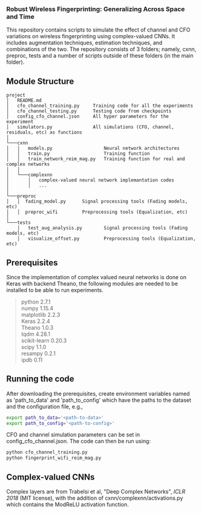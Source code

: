 ### Robust Wireless Fingerprinting: Generalizing Across Space and Time #

This repository contains scripts to simulate the effect of channel and CFO variations on wireless fingerprinting using complex-valued CNNs. It includes augmentation techniques, estimation techniques, and combinations of the two. The repository consists of 3 folders; namely, cxnn, preproc, tests and a number of scripts outside of these folders (in the main folder). 

## Module Structure #

```
project
│   README.md
│   cfo_channel_training.py     Training code for all the experiments
│   cfo_channel_testing.py      Testing code from checkpoints
│   config_cfo_channel.json     All hyper parameters for the experiment
│   simulators.py               All simulations (CFO, channel, residuals, etc) as functions
│
└───cxnn
│   │   models.py                   Neural network architectures
│   │   train.py                    Training function
│   │   train_network_reim_mag.py   Training function for real and complex networks
│   │ 
│   └───complexnn
│       │   complex-valued neural network implemantation codes
│       │   ...
│   
└───preproc   
│   │  fading_model.py      Signal processing tools (Fading models, etc)   
│   │  preproc_wifi         Preprocessing tools (Equalization, etc)
│
└───tests
    │   test_aug_analysis.py        Signal processing tools (Fading models, etc)   
    │   visualize_offset.py         Preprocessing tools (Equalization, etc)   
```

## Prerequisites #

Since the implementation of complex valued neural networks is done on Keras with backend Theano, the following modules are needed to be installed to be able to run experiments.

> python                    2.7.1\
> numpy                     1.15.4\
> matplotlib                2.2.3\
> Keras                     2.2.4\
> Theano                    1.0.3\
> tqdm                      4.28.1\
> scikit-learn              0.20.3\
> scipy                     1.1.0\
> resampy                   0.2.1\
> ipdb                      0.11 

## Running the code #
After downloading the prerequisites, create environment variables named as 'path_to_data' and 'path_to_config' which have the paths to the dataset and the configuration file, e.g.,

```bash
export path_to_data='<path-to-data>'
export path_to_config='<path-to-config>'
```

CFO and channel simulation parameters can be set in config_cfo_channel.json. The code can then be run using: 


```bash
python cfo_channel_training.py
python fingerprint_wifi_reim_mag.py
```

## Complex-valued CNNs

Complex layers are from Trabelsi et al, "Deep Complex Networks", *ICLR 2018* (MIT license), with the addition of cxnn/complexnn/activations.py which contains the ModReLU activation function.




